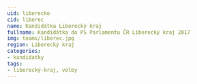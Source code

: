```yaml
---
uid: liberecko
cid: liberec
name: Kandidátka Liberecký kraj
fullname: Kandidátka do PS Parlamentu ČR Liberecký kraj 2017
img: teams/liberec.jpg
region: Liberecký kraj
categories:
- kandidatky
tags:
- liberecký-kraj, volby
---
```

